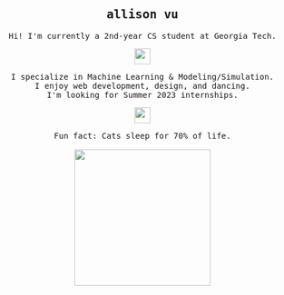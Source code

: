 <h2 align="center">
    <samp><b>allison vu</b></samp>
</h2>

<p align="center">
  <samp>
    Hi! I'm currently a 2nd-year CS student at Georgia Tech.
  </samp>
</p>

<p align="center">
  <samp>
    <img src="https://github.com/pifafu/pifafu/assets/5679180/07d226f9-2b92-4077-af43-37c92be369f2" width="28px">
  </samp>
</p>

<p align="center">
  <samp>
    I specialize in Machine Learning & Modeling/Simulation.
    <br>I enjoy web development, design, and dancing.
    <br>I'm looking for Summer 2023 internships. 
  </samp>
</p>

<p align="center">
  <samp>
    <img src="https://user-images.githubusercontent.com/5679180/79618120-0daffb80-80be-11ea-819e-d2b0fa904d07.gif" width="28px">
  </samp>
</p>

<p align="center">
  <samp>
    Fun fact: Cats sleep for 70% of life.<br><br>
    <img src="https://media.tenor.com/KPk68skoh7IAAAAC/siamese-cat-siamese.gif" width="240px" align="center">
  </samp>
</p>
